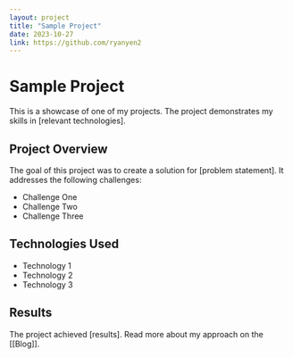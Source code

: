 ```yaml
---
layout: project
title: "Sample Project"
date: 2023-10-27
link: https://github.com/ryanyen2
---
```


# Sample Project

This is a <span class="annotation-highlight">showcase</span> of one of my projects. The project demonstrates my skills in [relevant technologies].

## Project Overview

The goal of this project was to create a solution for [problem statement]. It addresses the following challenges:

- <span class="annotation-underline">Challenge One</span>
- <span class="annotation-underline">Challenge Two</span>
- <span class="annotation-underline">Challenge Three</span>

## Technologies Used

- Technology 1
- Technology 2
- Technology 3

## Results

The project achieved [results]. Read more about my approach on the [[Blog]]. 